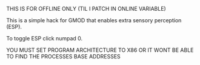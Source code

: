 THIS IS FOR OFFLINE ONLY (TIL I PATCH IN ONLINE VARIABLE)

This is a simple hack for GMOD that enables extra sensory perception (ESP).

To toggle ESP click numpad 0.

YOU MUST SET PROGRAM ARCHITECTURE TO X86 OR IT WONT BE ABLE TO FIND THE PROCESSES BASE ADDRESSES
